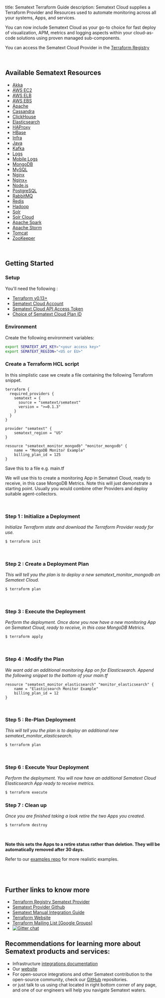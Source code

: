 title: Sematext Terraform Guide
description: Sematext Cloud supplies a Terraform Provider and Resources used to automate monitoring across all your systems, Apps, and services.

You can now include Sematext Cloud as your go-to choice for fast deploy of visualization, APM, metrics and logging aspects within your cloud-as-code solutions using proven managed sub-components.

You can access the Sematext Cloud Provider in the
<a href="https://registry.terraform.io/providers/sematext/sematext/latest">Terraform Registry</a> 

<br>

## Available Sematext Resources

- [Akka](https://registry.terraform.io/providers/sematext/sematext/latest/docs/resources/sematext_monitor_akka)
- [AWS EC2](https://registry.terraform.io/providers/sematext/sematext/latest/docs/resources/sematext_monitor_awsec2)
- [AWS ELB](https://registry.terraform.io/providers/sematext/sematext/latest/docs/resources/sematext_monitor_awselb)
- [AWS EBS](https://registry.terraform.io/providers/sematext/sematext/latest/docs/resources/sematext_monitor_awsebs)
- [Apache](https://registry.terraform.io/providers/sematext/sematext/latest/docs/resources/sematext_monitor_apache)
- [Cassandra](https://registry.terraform.io/providers/sematext/sematext/latest/docs/resources/sematext_monitor_cassandra)
- [ClickHouse](https://registry.terraform.io/providers/sematext/sematext/latest/docs/resources/sematext_monitor_clickhouse)
- [Elasticsearch](https://registry.terraform.io/providers/sematext/sematext/latest/docs/resources/sematext_monitor_elasticsearch)
- [HAProxy](https://registry.terraform.io/providers/sematext/sematext/latest/docs/resources/sematext_monitor_haproxy)
- [HBase](https://registry.terraform.io/providers/sematext/sematext/latest/docs/resources/sematext_monitor_hbase)
- [Infra](https://registry.terraform.io/providers/sematext/sematext/latest/docs/resources/sematext_monitor_infra)
- [Java](https://registry.terraform.io/providers/sematext/sematext/latest/docs/resources/sematext_monitor_jvm)
- [Kafka](https://registry.terraform.io/providers/sematext/sematext/latest/docs/resources/sematext_monitor_kafka)
- [Logs](https://registry.terraform.io/providers/sematext/sematext/latest/docs/resources/sematext_monitor_logsene)
- [Mobile Logs](https://registry.terraform.io/providers/sematext/sematext/latest/docs/resources/sematext_monitor_mobilelogs)
- [MongoDB](https://registry.terraform.io/providers/sematext/sematext/latest/docs/resources/sematext_monitor_mongodb)
- [MySQL](https://registry.terraform.io/providers/sematext/sematext/latest/docs/resources/sematext_monitor_mysql)
- [Nginx](https://registry.terraform.io/providers/sematext/sematext/latest/docs/resources/sematext_monitor_nginx)
- [Nginx+](https://registry.terraform.io/providers/sematext/sematext/latest/docs/resources/sematext_monitor_nginxplus)
- [Node.js](https://registry.terraform.io/providers/sematext/sematext/latest/docs/resources/sematext_monitor_nodejs)
- [PostgreSQL](https://registry.terraform.io/providers/sematext/sematext/latest/docs/resources/sematext_monitor_postgresql)
- [RabbitMQ](https://registry.terraform.io/providers/sematext/sematext/latest/docs/resources/sematext_monitor_postgresql)
- [Redis](https://registry.terraform.io/providers/sematext/sematext/latest/docs/resources/sematext_monitor_redis)
- [Hadoop](https://registry.terraform.io/providers/sematext/sematext/latest/docs/resources/sematext_monitor_hadoopmrv1)
- [Solr](https://registry.terraform.io/providers/sematext/sematext/latest/docs/resources/sematext_monitor_solr)
- [Solr Cloud](https://registry.terraform.io/providers/sematext/sematext/latest/docs/resources/sematext_monitor_solrcloud)
- [Apache Spark](https://registry.terraform.io/providers/sematext/sematext/latest/docs/resources/sematext_monitor_spark)
- [Apache Storm](https://registry.terraform.io/providers/sematext/sematext/latest/docs/resources/sematext_monitor_storm)
- [Tomcat](https://registry.terraform.io/providers/sematext/sematext/latest/docs/resources/sematext_monitor_tomcat)
- [ZooKeeper](https://registry.terraform.io/providers/sematext/sematext/latest/docs/resources/sematext_monitor_zookeeper)


<br>


## Getting Started


### Setup

You'll need the following : 

- [Terraform v0.13+](https://www.terraform.io/downloads.html) 
- [Sematext Cloud Account](https://apps.sematext.com/ui/account)
- [Sematext Cloud API Access Token](https://apps.sematext.com/ui/account)
- [Choice of Sematext Cloud Plan ID](https://github.com/sematext/terraform-provider-sematext/blob/master/docs/guides/plans.md)

### Environment

Create the following environment variables:

```sh
export SEMATEXT_API_KEY="<your access key>"
export SEMATEXT_REGION="<US or EU>"
```

### Create a Terraform HCL script

In this simplistic case we create a file containing the following Terraform snippet. 


```hcl
terraform {
  required_providers {
    sematext = {
      source = "sematext/sematext"
      version = ">=0.1.3"
    }
  }
}

provider "sematext" {
    sematext_region = "US"
}

resource "sematext_monitor_mongodb" "monitor_mongodb" {
    name = "MongoDB Monitor Example"
    billing_plan_id = 125 
}
```

Save this to a file e.g. main.tf

We will use this to create a monitoring App in Sematext Cloud, ready to receive, in this case MongoDB Metrics.
Note this will just demonstrate a starting point. Usually you would combine other Providers and deploy suitable agent-collectors.

<br>

### Step 1 : Initialize a Deployment 

*Initialize Terraform state and download the Terraform Provider ready for use.*

```bash
$ terraform init
```

<br>

### Step 2 : Create a Deployment Plan

*This will tell you the plan is to deploy a new sematext_monitor_mongodb on Sematext Cloud.*

```bash
$ terraform plan
```

<br>

### Step 3 : Execute the Deployment

*Perform the deployment. Once done you now have a new monitoring App on Sematext Cloud, ready to receive, in this case MongoDB Metrics.*

```bash
$ terraform apply
```

<br>

### Step 4 : Modify the Plan

*We want add an additional monitoring App on for Elasticsearch. Append the following snippet to the bottom of your main.tf* 

```hcl
resource "sematext_monitor_elasticsearch" "monitor_elasticsearch" {
    name = "Elasticsearch Monitor Example"
    billing_plan_id = 12 
}
```

<br>

### Step 5 : Re-Plan Deployment

*This will tell you the plan is to deploy an additional new sematext_monitor_elasticsearch.*

```bash
$ terraform plan
```

<br>

### Step 6 : Execute Your Deployment

*Perform the deployment. You will now have an additional Sematext Cloud Elasticsearch App ready to receive metrics.*

```bash
$ terraform execute
```



### Step 7 : Clean up

*Once you are finished taking a look retire the two Apps you created.* 
 
```bash
$ terraform destroy
```

<br>

__Note this sets the Apps to a retire status rather than deletion. They will be automatically removed after 30 days.__

Refer to our [examples repo](https://github.com/sematext/terraform-examples) for more realistic examples.

<br><br>
## Further links to know more

- [Terraform Registry Sematext Provider](https://registry.terraform.io/providers/sematext/sematext/latest)
- [Sematext Provider Github](https://github.com/sematext/terraform-provider-sematext)
- [Sematext Manual Integration Guide](https://sematext.com/docs/integration/)
- [Terraform Website](https://www.terraform.io)
- [Terraform Mailing List [Google Groups] ](http://groups.google.com/group/terraform-tool)
- [![Gitter chat](https://badges.gitter.im/hashicorp-terraform/Lobby.svg)](https://gitter.im/hashicorp-terraform/Lobby)

## Recommendations for learning more about Sematext products and services:

- Infrastructure [integrations documentation](/integration/)
- Our [website](https://sematext.com/)
- For open-source integrations and other Sematext contribution to the open-source community, check our [GitHub](https://github.com/sematext/) repositories.
- or just talk to us using chat located in right bottom corner of any page, and one of our engineers will help you navigate Sematext waters.
